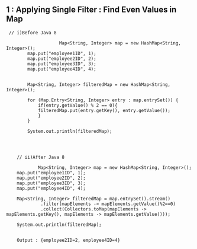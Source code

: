 

##  1 : Applying Single Filter : Find Even Values in Map

 
	 // i)Before Java 8
	 
                        Map<String, Integer> map = new HashMap<String, Integer>();
			map.put("employee1ID", 1);
			map.put("employee2ID", 2);
			map.put("employee3ID", 3);
			map.put("employee4ID", 4);	


			Map<String, Integer> filteredMap = new HashMap<String, Integer>();

			for (Map.Entry<String, Integer> entry : map.entrySet()) {
				if(entry.getValue() % 2 == 0){
				filteredMap.put(entry.getKey(), entry.getValue());
				}
			}

			System.out.println(filteredMap);

  
  
  
        // ii)After Java 8
	
                Map<String, Integer> map = new HashMap<String, Integer>();
		map.put("employee1ID", 1);
		map.put("employee2ID", 2);
		map.put("employee3ID", 3);
		map.put("employee4ID", 4);	
		
		Map<String, Integer> filteredMap = map.entrySet().stream()
				 .filter(mapElements -> mapElements.getValue()%2==0)
				 .collect(Collectors.toMap(mapElements -> mapElements.getKey(), mapElements -> mapElements.getValue()));

		System.out.println(filteredMap); 
 
 
        Output : {employee2ID=2, employee4ID=4}
        
